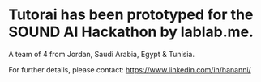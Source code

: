 # Tutorai has been prototyped for the SOUND AI Hackathon by lablab.me.
A team of 4 from Jordan, Saudi Arabia, Egypt & Tunisia.


For further details, please contact: https://www.linkedin.com/in/hananni/
